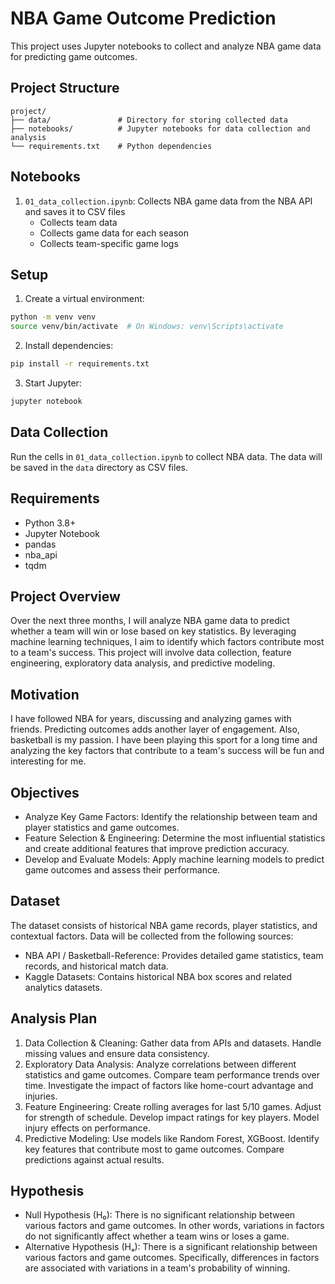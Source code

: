 # NBA Game Outcome Prediction

This project uses Jupyter notebooks to collect and analyze NBA game data for predicting game outcomes.

## Project Structure

```
project/
├── data/               # Directory for storing collected data
├── notebooks/          # Jupyter notebooks for data collection and analysis
└── requirements.txt    # Python dependencies
```

## Notebooks

1. `01_data_collection.ipynb`: Collects NBA game data from the NBA API and saves it to CSV files
   - Collects team data
   - Collects game data for each season
   - Collects team-specific game logs

## Setup

1. Create a virtual environment:
```bash
python -m venv venv
source venv/bin/activate  # On Windows: venv\Scripts\activate
```

2. Install dependencies:
```bash
pip install -r requirements.txt
```

3. Start Jupyter:
```bash
jupyter notebook
```

## Data Collection

Run the cells in `01_data_collection.ipynb` to collect NBA data. The data will be saved in the `data` directory as CSV files.

## Requirements

- Python 3.8+
- Jupyter Notebook
- pandas
- nba_api
- tqdm

## Project Overview
Over the next three months, I will analyze NBA game data to predict whether a team will win or lose based on key statistics. By leveraging machine learning techniques, I aim to identify which factors contribute most to a team's success. This project will involve data collection, feature engineering, exploratory data analysis, and predictive modeling.

## Motivation
I have followed NBA for years, discussing and analyzing games with friends. Predicting outcomes adds another layer of engagement. Also, basketball is my passion. I have been playing this sport for a long time and analyzing the key factors that contribute to a team's success will be fun and interesting for me.

## Objectives
- Analyze Key Game Factors: Identify the relationship between team and player statistics and game outcomes.
- Feature Selection & Engineering: Determine the most influential statistics and create additional features that improve prediction accuracy.
- Develop and Evaluate Models: Apply machine learning models to predict game outcomes and assess their performance.

## Dataset
The dataset consists of historical NBA game records, player statistics, and contextual factors. Data will be collected from the following sources:
- NBA API / Basketball-Reference: Provides detailed game statistics, team records, and historical match data.
- Kaggle Datasets: Contains historical NBA box scores and related analytics datasets.

## Analysis Plan
1. Data Collection & Cleaning: Gather data from APIs and datasets. Handle missing values and ensure data consistency.
2. Exploratory Data Analysis: Analyze correlations between different statistics and game outcomes. Compare team performance trends over time. Investigate the impact of factors like home-court advantage and injuries.
3. Feature Engineering: Create rolling averages for last 5/10 games. Adjust for strength of schedule. Develop impact ratings for key players. Model injury effects on performance.
4. Predictive Modeling: Use models like Random Forest, XGBoost. Identify key features that contribute most to game outcomes. Compare predictions against actual results.

## Hypothesis
- Null Hypothesis (H₀): There is no significant relationship between various factors and game outcomes. In other words, variations in factors do not significantly affect whether a team wins or loses a game.
- Alternative Hypothesis (Hₐ): There is a significant relationship between various factors and game outcomes. Specifically, differences in factors are associated with variations in a team's probability of winning.